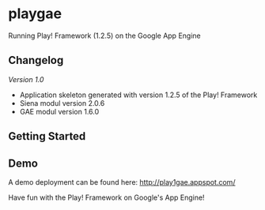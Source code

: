playgae
=======

Running Play! Framework (1.2.5) on the Google App Engine

Changelog
---------

_Version 1.0_

* Application skeleton generated with version 1.2.5 of the Play! Framework
* Siena modul version 2.0.6
* GAE modul version 1.6.0

Getting Started
---------------

Demo
----

A demo deployment can be found here: http://play1gae.appspot.com/

Have fun with the Play! Framework on Google's App Engine!
